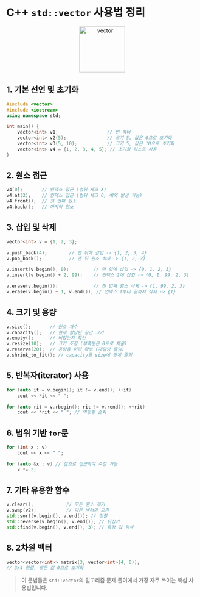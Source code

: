 # C++ `std::vector` 사용법 정리

<p align="center">
  <img src="https://static.wikitide.net/greatcharacterswiki/8/8f/Screenshot_2022-09-13_203128.png" width="120" alt="vector" />
</p>

## 1. 기본 선언 및 초기화
```cpp
#include <vector>
#include <iostream>
using namespace std;

int main() {
    vector<int> v1;                  // 빈 벡터
    vector<int> v2(5);               // 크기 5, 값은 0으로 초기화
    vector<int> v3(5, 10);           // 크기 5, 값은 10으로 초기화
    vector<int> v4 = {1, 2, 3, 4, 5}; // 초기화 리스트 사용
}
```

## 2. 원소 접근
```cpp
v4[0];       // 인덱스 접근 (범위 체크 X)
v4.at(2);    // 인덱스 접근 (범위 체크 O, 예외 발생 가능)
v4.front();  // 첫 번째 원소
v4.back();   // 마지막 원소
```

## 3. 삽입 및 삭제
```cpp
vector<int> v = {1, 2, 3};

v.push_back(4);        // 맨 뒤에 삽입 -> {1, 2, 3, 4}
v.pop_back();          // 맨 뒤 원소 삭제 -> {1, 2, 3}

v.insert(v.begin(), 0);         // 맨 앞에 삽입 -> {0, 1, 2, 3}
v.insert(v.begin() + 2, 99);    // 인덱스 2에 삽입 -> {0, 1, 99, 2, 3}

v.erase(v.begin());             // 첫 번째 원소 삭제 -> {1, 99, 2, 3}
v.erase(v.begin() + 1, v.end()); // 인덱스 1부터 끝까지 삭제 -> {1}
```

## 4. 크기 및 용량
```cpp
v.size();       // 원소 개수
v.capacity();   // 현재 할당된 공간 크기
v.empty();      // 비었는지 확인
v.resize(10);   // 크기 조정 (부족분은 0으로 채움)
v.reserve(20);  // 용량을 미리 확보 (재할당 줄임)
v.shrink_to_fit(); // capacity를 size에 맞게 줄임
```

## 5. 반복자(iterator) 사용
```cpp
for (auto it = v.begin(); it != v.end(); ++it)
    cout << *it << " ";

for (auto rit = v.rbegin(); rit != v.rend(); ++rit)
    cout << *rit << " "; // 역방향 순회
```

## 6. 범위 기반 `for`문
```cpp
for (int x : v)
    cout << x << " ";

for (auto &x : v) // 참조로 접근하여 수정 가능
    x *= 2;
```

## 7. 기타 유용한 함수
```cpp
v.clear();            // 모든 원소 제거
v.swap(v2);           // 다른 벡터와 교환
std::sort(v.begin(), v.end()); // 정렬
std::reverse(v.begin(), v.end()); // 뒤집기
std::find(v.begin(), v.end(), 3); // 특정 값 탐색
```

## 8. 2차원 벡터
```cpp
vector<vector<int>> matrix(3, vector<int>(4, 0));
// 3x4 행렬, 모든 값 0으로 초기화
```

> 이 문법들은 `std::vector`의 알고리즘 문제 풀이에서 가장 자주 쓰이는 핵심 사용법입니다.
